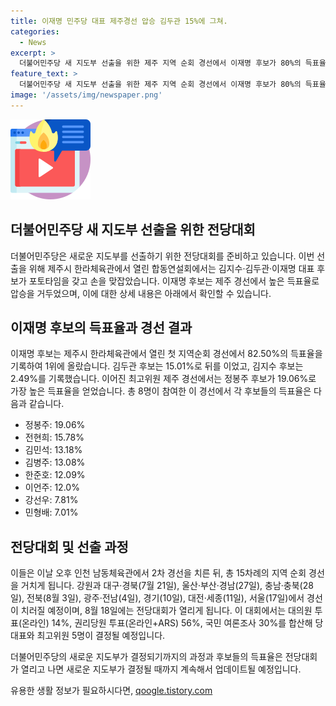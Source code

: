 ```yaml
---
title: 이재명 민주당 대표 제주경선 압승 김두관 15%에 그쳐.
categories:
  - News
excerpt: >
  더불어민주당 새 지도부 선출을 위한 제주 지역 순회 경선에서 이재명 후보가 80%의 득표율로 압승을 거뒀다. 김지수 후보가 2.49%의 득표율을 기록한 가운데, 최고위원 경선에서는 정봉주 후보가 19.06%의 득표율을 획득했다. 15차례에 걸친 지역 순회 경선은 8월 18일 전당대회에서 대의원 투표, 권리당원 투표, 국민 여론조사를 합산하여 당 대표와 최고위원 5명을 결정할 예정이다.
feature_text: >
  더불어민주당 새 지도부 선출을 위한 제주 지역 순회 경선에서 이재명 후보가 80%의 득표율로 압승을 거뒀다. 김지수 후보가 2.49%의 득표율을 기록한 가운데, 최고위원 경선에서는 정봉주 후보가 19.06%의 득표율을 획득했다. 15차례에 걸친 지역 순회 경선은 8월 18일 전당대회에서 대의원 투표, 권리당원 투표, 국민 여론조사를 합산하여 당 대표와 최고위원 5명을 결정할 예정이다.
image: '/assets/img/newspaper.png'
---
```


<p><img src="/assets/img/news.png" alt="rentncar 속보" /></p>

<h2>더불어민주당 새 지도부 선출을 위한 전당대회</h2>

<p>더불어민주당은 새로운 지도부를 선출하기 위한 전당대회를 준비하고 있습니다. 이번 선출을 위해 제주시 한라체육관에서 열린 합동연설회에서는 김지수·김두관·이재명 대표 후보가 포토타임을 갖고 손을 맞잡았습니다. 이재명 후보는 제주 경선에서 높은 득표율로 압승을 거두었으며, 이에 대한 상세 내용은 아래에서 확인할 수 있습니다.</p>

<h2 data-ke-size="size26">이재명 후보의 득표율과 경선 결과</h2>

<p>이재명 후보는 제주시 한라체육관에서 열린 첫 지역순회 경선에서 82.50%의 득표율을 기록하여 1위에 올랐습니다. 김두관 후보는 15.01%로 뒤를 이었고, 김지수 후보는 2.49%를 기록했습니다. 이어진 최고위원 제주 경선에서는 정봉주 후보가 19.06%로 가장 높은 득표율을 얻었습니다. 총 8명이 참여한 이 경선에서 각 후보들의 득표율은 다음과 같습니다.</p>

<ul>
  <li>정봉주: 19.06%</li>
  <li>전현희: 15.78%</li>
  <li>김민석: 13.18%</li>
  <li>김병주: 13.08%</li>
  <li>한준호: 12.09%</li>
  <li>이언주: 12.0%</li>
  <li>강선우: 7.81%</li>
  <li>민형배: 7.01%</li>
</ul>

<h2 data-ke-size="size26">전당대회 및 선출 과정</h2>

<p>이들은 이날 오후 인천 남동체육관에서 2차 경선을 치른 뒤, 총 15차례의 지역 순회 경선을 거치게 됩니다. 강원과 대구·경북(7월 21일), 울산·부산·경남(27일), 충남·충북(28일), 전북(8월 3일), 광주·전남(4일), 경기(10일), 대전·세종(11일), 서울(17일)에서 경선이 치러질 예정이며, 8월 18일에는 전당대회가 열리게 됩니다. 이 대회에서는 대의원 투표(온라인) 14%, 권리당원 투표(온라인+ARS) 56%, 국민 여론조사 30%를 합산해 당 대표와 최고위원 5명이 결정될 예정입니다.</p>

<p>더불어민주당의 새로운 지도부가 결정되기까지의 과정과 후보들의 득표율은 전당대회가 열리고 나면 새로운 지도부가 결정될 때까지 계속해서 업데이트될 예정입니다.</p>
유용한 생활 정보가 필요하시다면, <a href="https://qoogle.tistory.com" rel="dofollow">qoogle.tistory.com</a>


